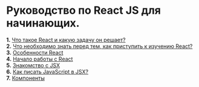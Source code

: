 # Руководство по React JS для начинающих.
**1.** [Что такое React и какую задачу он решает?](https://github.com/Mavludin/reactjs-tutorial/blob/main/topics/what-is-react.md)  
**2.** [Что необходимо знать перед тем, как приступить к изучению React?](https://github.com/Mavludin/reactjs-tutorial/blob/main/topics/what-to-know.md)  
**3.** [Особенности React](https://github.com/Mavludin/reactjs-tutorial/blob/main/topics/react-features.md)  
**4.** [Начало работы с React](https://github.com/Mavludin/reactjs-tutorial/blob/main/topics/getting-started.md/)  
**5.** [Знакомство с JSX](https://github.com/Mavludin/reactjs-tutorial/blob/main/topics/what-is-jsx.md)  
**6.** [Как писать JavaScript в JSX?](https://github.com/Mavludin/reactjs-tutorial/blob/main/topics/js-in-jsx.md)  
**7.** [Компоненты](https://github.com/Mavludin/reactjs-tutorial/blob/main/topics/components.md)  
